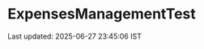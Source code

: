 # ExpensesManagementTest




















































Last updated: 2025-06-27 23:45:06 IST
